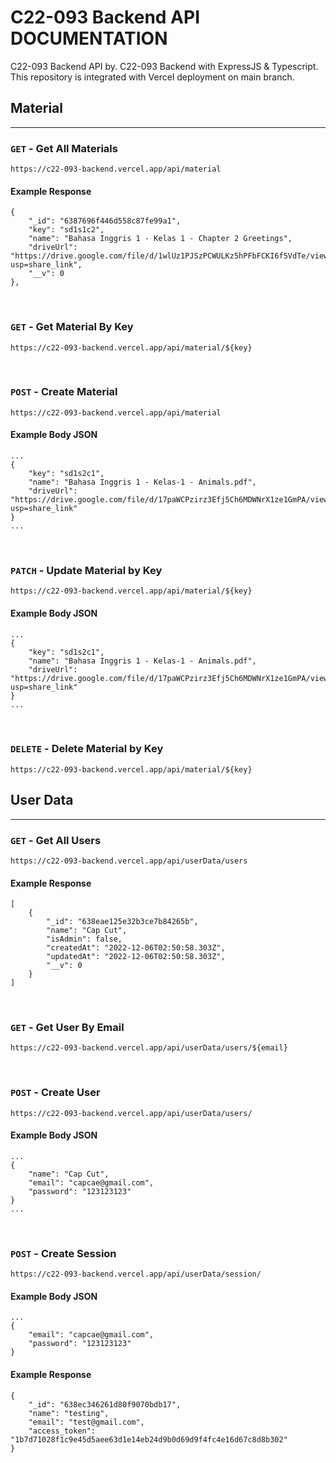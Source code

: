 # C22-093 Backend API DOCUMENTATION

C22-093 Backend API by. C22-093 Backend with ExpressJS & Typescript. This repository is integrated with Vercel deployment on main branch.

## Material
<hr>

### `GET` - Get All Materials
```
https://c22-093-backend.vercel.app/api/material
```

#### Example Response
```
{
    "_id": "6387696f446d558c87fe99a1",
    "key": "sd1s1c2",
    "name": "Bahasa Inggris 1 - Kelas 1 - Chapter 2 Greetings",
    "driveUrl": "https://drive.google.com/file/d/1wlUz1PJSzPCWULKz5hPFbFCKI6f5VdTe/view?usp=share_link",
    "__v": 0
},
```
<br>

### `GET` - Get Material By Key
```
https://c22-093-backend.vercel.app/api/material/${key}
```
<br>

### `POST` - Create Material
```
https://c22-093-backend.vercel.app/api/material
```

#### Example Body JSON
``` 
...
{
    "key": "sd1s2c1",
    "name": "Bahasa Inggris 1 - Kelas-1 - Animals.pdf",
    "driveUrl": "https://drive.google.com/file/d/17paWCPzirz3Efj5Ch6MDWNrX1ze1GmPA/view?usp=share_link"
}
...
```
<br>

### `PATCH` - Update Material by Key
```
https://c22-093-backend.vercel.app/api/material/${key}
```

#### Example Body JSON
``` 
...
{
    "key": "sd1s2c1",
    "name": "Bahasa Inggris 1 - Kelas-1 - Animals.pdf",
    "driveUrl": "https://drive.google.com/file/d/17paWCPzirz3Efj5Ch6MDWNrX1ze1GmPA/view?usp=share_link"
}
...
```
<br>

### `DELETE` - Delete Material by Key
```
https://c22-093-backend.vercel.app/api/material/${key}
```

## User Data
<hr>

### `GET` - Get All Users
```
https://c22-093-backend.vercel.app/api/userData/users
```

#### Example Response
```
[
    {
        "_id": "638eae125e32b3ce7b84265b",
        "name": "Cap Cut",
        "isAdmin": false,
        "createdAt": "2022-12-06T02:50:58.303Z",
        "updatedAt": "2022-12-06T02:50:58.303Z",
        "__v": 0
    }
]
```
<br>

### `GET` - Get User By Email
```
https://c22-093-backend.vercel.app/api/userData/users/${email}
```
<br>

### `POST` - Create User
```
https://c22-093-backend.vercel.app/api/userData/users/
```

#### Example Body JSON
``` 
...
{
    "name": "Cap Cut",
    "email": "capcae@gmail.com",
    "password": "123123123"
}
...
```
<br>

### `POST` - Create Session
```
https://c22-093-backend.vercel.app/api/userData/session/
```

#### Example Body JSON
``` 
...
{
    "email": "capcae@gmail.com",
    "password": "123123123"
}
```

#### Example Response
```
{
    "_id": "638ec346261d80f9070bdb17",
    "name": "testing",
    "email": "test@gmail.com",
    "access_token": "1b7d71028f1c9e45d5aee63d1e14eb24d9b0d69d9f4fc4e16d67c8d8b302"
}
```
<br>
